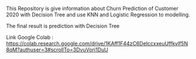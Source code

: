 This Repository is give information about Churn Prediction of Customer 2020 with Decision Tree and use KNN and Logistic Regression to modelling.

The final result is prediction with Decision Tree

Link Google Colab :
https://colab.research.google.com/drive/1KAff1F44zC6DeIccxxeuUffkvlf5N8qM?authuser=3#scrollTo=3DvuVorj1DuU
